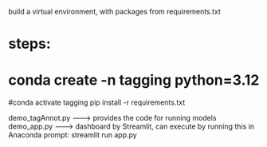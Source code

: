 build a virtual environment, with packages from requirements.txt


# steps:
# conda create -n tagging python=3.12
#conda activate tagging
pip install -r requirements.txt


demo_tagAnnot.py ---> provides the code for running models
demo_app.py ---> dashboard by Streamlit, can execute by running this in Anaconda prompt: streamlit run app.py
